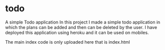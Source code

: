 # todo
A simple Todo application
In this project I made a simple todo application in which the plans can be added and then can be deleted by the user. I have deployed this application using heroku and it can be used on mobiles.

The main index code is only uploaded here that is index.html
